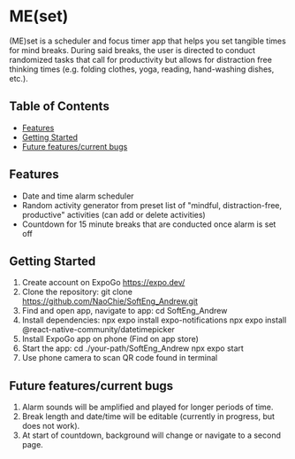 # ME(set)

(ME)set is a scheduler and focus timer app that helps you set tangible times for mind breaks. During said breaks, the user is directed to conduct randomized tasks that call for productivity but allows for distraction free thinking times (e.g. folding clothes, yoga, reading, hand-washing dishes, etc.).

## Table of Contents

- [Features](#features)
- [Getting Started](#getting-started)
- [Future features/current bugs](#future-features/current-bugs)

## Features

- Date and time alarm scheduler
- Random activity generator from preset list of "mindful, distraction-free, productive" activities (can add or delete activities)
- Countdown for 15 minute breaks that are conducted once alarm is set off

## Getting Started

1. Create account on ExpoGo https://expo.dev/
2. Clone the repository:
   git clone https://github.com/NaoChie/SoftEng_Andrew.git
3. Find and open app, navigate to app: 
    cd SoftEng_Andrew
4. Install dependencies:
    npx expo install expo-notifications
    npx expo install @react-native-community/datetimepicker
5. Install ExpoGo app on phone (Find on app store)
6. Start the app:
    cd ./your-path/SoftEng_Andrew
    npx expo start
7. Use phone camera to scan QR code found in terminal

## Future features/current bugs
1. Alarm sounds will be amplified and played for longer periods of time.
2. Break length and date/time will be editable (currently in progress, but does not work).
3. At start of countdown, background will change or navigate to a second page. 
